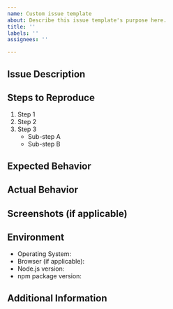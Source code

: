 ```yaml
---
name: Custom issue template
about: Describe this issue template's purpose here.
title: ''
labels: ''
assignees: ''

---
```


## Issue Description
[//]: # (Provide a clear and concise description of the issue.)

## Steps to Reproduce
[//]: # (List the steps required to reproduce the issue, including any relevant code snippets or commands.)

1. Step 1
2. Step 2
3. Step 3
   - Sub-step A
   - Sub-step B

## Expected Behavior
[//]: # (Describe what you expected to happen.)

## Actual Behavior
[//]: # (Describe what actually happened.)

## Screenshots (if applicable)
[//]: # (Include screenshots or additional context if applicable.)

## Environment
- Operating System:
- Browser (if applicable):
- Node.js version:
- npm package version:

## Additional Information
[//]: # (Add any other information or context about the issue here.)
